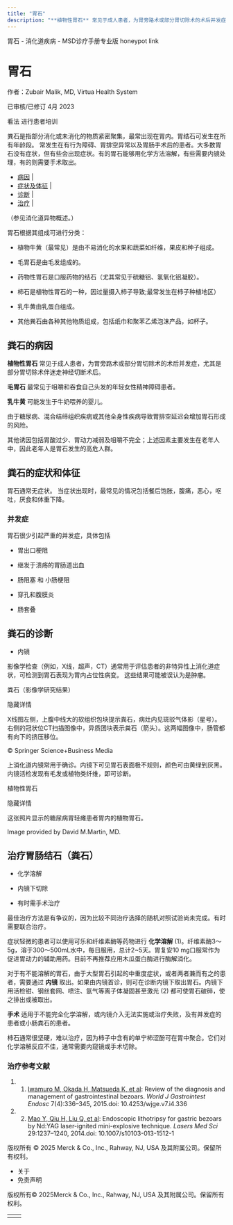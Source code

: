 ```yaml
---
title: "胃石"
description: "**植物性胃石** 常见于成人患者，为胃旁路术或部分胃切除术的术后并发症，尤其是部分胃切除术伴迷走神经切断术后。"
---
```


﻿胃石 \- 消化道疾病 \- MSD诊疗手册专业版 honeypot link

# 胃石

作者：Zubair Malik, MD, Virtua Health System

已审核/已修订 4月 2023

看法 进行患者培训

粪石是指部分消化或未消化的物质紧密聚集，最常出现在胃内。胃结石可发生在所有年龄段。 常发生在有行为障碍、胃排空异常以及胃肠手术后的患者。大多数胃石没有症状，但有些会出现症状。有的胃石能够用化学方法溶解，有些需要内镜处理，有的则需要手术取出。

- [病因](#病因_v892633_zh) \|
- [症状及体征](#症状及体征_v892637_zh) \|
- [诊断](#诊断_v892640_zh) \|
- [治疗](#治疗_v892646_zh) \|

（参见消化道异物概述。）

胃石根据其组成可进行分类：

- 植物牛黄（最常见）是由不易消化的水果和蔬菜如纤维，果皮和种子组成。

- 毛胃石是由毛发组成的。

- 药物性胃石是口服药物的结石（尤其常见于硫糖铝、氢氧化铝凝胶）。

- 柿石是植物性胃石的一种，因过量摄入柿子导致;最常发生在柿子种植地区）

- 乳牛黄由乳蛋白组成。

- 其他粪石由各种其他物质组成，包括纸巾和聚苯乙烯泡沫产品，如杯子。


## 粪石的病因

**植物性胃石** 常见于成人患者，为胃旁路术或部分胃切除术的术后并发症，尤其是部分胃切除术伴迷走神经切断术后。

**毛胃石** 最常见于咀嚼和吞食自己头发的年轻女性精神障碍患者。

**乳牛黄** 可能发生于牛奶喂养的婴儿。

由于糖尿病、混合结缔组织疾病或其他全身性疾病导致胃排空延迟会增加胃石形成的风险。

其他诱因包括胃酸过少、胃动力减弱及咀嚼不完全；上述因素主要发生在老年人中，因此老年人是胃石发生的高危人群。

## 粪石的症状和体征

胃石通常无症状。 当症状出现时，最常见的情况包括餐后饱胀，腹痛，恶心，呕吐，厌食和体重下降。

### 并发症

胃石很少引起严重的并发症，具体包括

- 胃出口梗阻

- 继发于溃疡的胃肠道出血

- 肠阻塞 和 小肠梗阻

- 穿孔和腹膜炎

- 肠套叠


## 粪石的诊断

- 内镜


影像学检查（例如，X线，超声，CT）通常用于评估患者的非特异性上消化道症状，可检测到胃石表现为胃内占位性病变。 这些结果可能被误认为是肿瘤。

粪石（影像学研究结果）



隐藏详情

X线图左侧，上腹中线大的软组织包块提示粪石，病灶内见斑驳气体影（星号）。右侧的冠状位CT扫描图像中，异质团块表示粪石（箭头）。这两幅图像中，肠管都有向下的挤压移位。

© Springer Science+Business Media

上消化道内镜常用于确诊。内镜下可见胃石表面极不规则，颜色可由黄绿到灰黑。内镜活检发现有毛发或植物类纤维，即可诊断。

植物性胃石



隐藏详情

这张照片显示的糖尿病胃轻瘫患者胃内的植物胃石。

Image provided by David M.Martin, MD.

## 治疗胃肠结石（粪石）

- 化学溶解

- 内镜下切除

- 有时需手术治疗


最佳治疗方法是有争议的，因为比较不同治疗选择的随机对照试验尚未完成。有时需要联合治疗。

症状轻微的患者可以使用可乐和纤维素酶等药物进行 **化学溶解** (1)。纤维素酶3〜5g，溶于300〜500mL水中，每日服用，总计2~5天。胃复安10 mg口服常作为促进胃动力的辅助用药。目前不再推荐应用木瓜蛋白酶进行酶解消化。

对于有不能溶解的胃石，由于大型胃石引起的中重度症状，或者两者兼而有之的患者，需要通过 **内镜** 取出。如果由内镜首诊，则可在诊断内镜下取出胃石。内镜下用活检钳、钢丝套网、喷注、氩气等离子体凝固甚至激光 (2) 都可使胃石破碎，使之排出或被取出。

**手术** 适用于不能完全化学溶解，或内镜介入无法实施或治疗失败，及有并发症的患者或小肠粪石的患者。

柿石通常很坚硬，难以治疗，因为柿子中含有的单宁柿涩酚可在胃中聚合。它们对化学溶解反应不佳，通常需要内窥镜或手术切除。

### 治疗参考文献

1. 1. [Iwamuro M, Okada H, Matsueda K, et al](https://www.ncbi.nlm.nih.gov/pmc/articles/PMC4400622/): Review of the diagnosis and management of gastrointestinal bezoars. _World J Gastrointest Endosc_ 7(4):336–345, 2015.doi: 10.4253/wjge.v7.i4.336

2. 2. [Mao Y, Qiu H, Liu Q, et al](http://rd.springer.com/article/10.1007%2Fs10103-013-1512-1): Endoscopic lithotripsy for gastric bezoars by Nd:YAG laser-ignited mini-explosive technique. _Lasers Med Sci_ 29:1237–1240, 2014.doi: 10.1007/s10103-013-1512-1




版权所有 © 2025
Merck & Co., Inc., Rahway, NJ, USA 及其附属公司。保留所有权利。

- 关于
- 免责声明

版权所有© 2025Merck & Co., Inc., Rahway, NJ, USA 及其附属公司。保留所有权利。

|     |     |
| --- | --- |
|  |  |